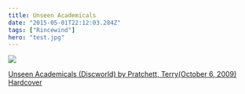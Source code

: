 ```yaml
---
title: Unseen Academicals
date: "2015-05-01T22:12:03.284Z"
tags: ["Rincewind"]
hero: "test.jpg"
---
```


<a target="_blank"  href="https://www.amazon.com/gp/product/B014S2K4BK/ref=as_li_tl?ie=UTF8&camp=1789&creative=9325&creativeASIN=B014S2K4BK&linkCode=as2&tag=onionblosso01-20&linkId=95d62e7e8636fd6324a75eaf0db23b60"><img border="0" src="//ws-na.amazon-adsystem.com/widgets/q?_encoding=UTF8&MarketPlace=US&ASIN=B014S2K4BK&ServiceVersion=20070822&ID=AsinImage&WS=1&Format=_SL250_&tag=onionblosso01-20" ></a><img src="//ir-na.amazon-adsystem.com/e/ir?t=onionblosso01-20&l=am2&o=1&a=B014S2K4BK" width="1" height="1" border="0" alt="" style="border:none !important; margin:0px !important;" />


<a target="_blank" href="https://www.amazon.com/gp/product/B014S2K4BK/ref=as_li_tl?ie=UTF8&camp=1789&creative=9325&creativeASIN=B014S2K4BK&linkCode=as2&tag=onionblosso01-20&linkId=62aa363509d8d48daa04eee1aa3042f9">Unseen Academicals (Discworld) by Pratchett, Terry(October 6, 2009) Hardcover</a><img src="//ir-na.amazon-adsystem.com/e/ir?t=onionblosso01-20&l=am2&o=1&a=B014S2K4BK" width="1" height="1" border="0" alt="" style="border:none !important; margin:0px !important;" />